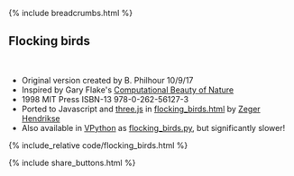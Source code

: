 {% include breadcrumbs.html %}

## Flocking birds
<div class="header_line"><br/></div>

- Original version created by B. Philhour 10/9/17 
- Inspired by Gary Flake's [Computational Beauty of Nature](https://www.amazon.com/Computational-Beauty-Nature-Explorations-Adaptation/dp/0262561271)
- 1998 MIT Press ISBN-13 978-0-262-56127-3
- Ported to Javascript and [three.js](https://threejs.org/) in [flocking_birds.html](https://github.com/zhendrikse/science/blob/main/nature/code/flocking_birds.html) by [Zeger Hendrikse](https://www.hendrikse.name/)
- Also available in [VPython](https://vpython.org/) as [flocking_birds.py](https://github.com/zhendrikse/science/blob/main/nature/code/flocking_birds.py), but significantly slower!

{% include_relative code/flocking_birds.html %}

<p style="clear: both;"></p>

{% include share_buttons.html %}